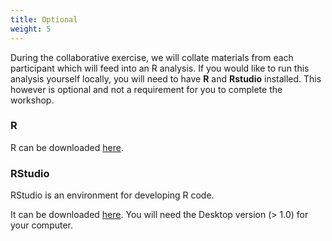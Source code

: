```yaml
---
title: Optional
weight: 5
---
```


During the collaborative exercise, we will collate materials from each participant which will feed into an R analysis. If you would like to run this analysis yourself locally, you will need to have **R** and **Rstudio** installed. This however is optional and not a requirement for you to complete the workshop.

### R
R can be downloaded [here](https://cran.r-project.org/mirrors.html).

### RStudio
RStudio is an environment for developing R code.

It can be downloaded [here](https://www.rstudio.com/products/rstudio/download/).
You will need the Desktop version (> 1.0) for your computer.

